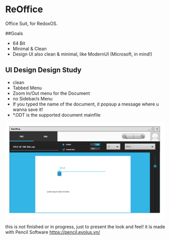 # ReOffice
Office Suit, for RedoxOS.


##Goals

- 64 Bit
- Minimal & Clean
- Design UI also clean & minimal, like ModernUI (Microsoft, in mind!)

## UI Design Design Study

- clean
- Tabbed Menu
- Zoom In/Out menu for the Document
- no Sidebar/s Menu
- If you typed the name of the document, it popsup a message where u wanna save it!
- *.ODT is the supported document mainfile

![Screenshot](untitled_page.png)

this is not finished or in progress, just to present the look and feel!
it is made with Pencil Software
https://pencil.evolus.vn/
